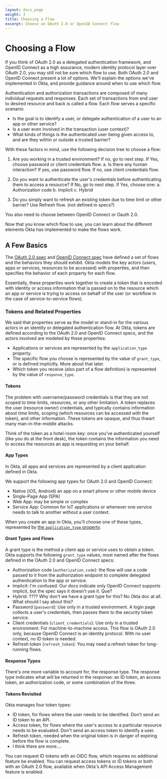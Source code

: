 ```yaml
---
layout: docs_page
weight: 3
title: Choosing a Flow
excerpt: Choose an OAuth 2.0 or OpenID Connect flow
---
```


# Choosing a Flow

If you think of OAuth 2.0 as a delegated authentication framework, and OpenID Connect
as a high assurance, modern identity protocol layer over OAuth 2.0, you may still not be sure which flow to use.
Both OAuth 2.0 and OpenID Connect present a lot of options. We'll explain the options we've
implemented in Okta, and provide guidance around when to use which flow.

Authentication and authorization transactions are composed of many individual requests and responses.
Each set of transactions from end user to desired resource and back is called a flow. Each flow serves a specific scenario:

* Is the goal is to identify a user, or delegate authentication of a user to an app or other service?
* Is a user even involved in the transaction (user context)?
* What kinds of things is the authenticated user being given access to, and are they within or outside a trusted barrier?

With these factors in mind, use the following decision tree to choose a flow:

1. Are you working in a trusted environment? If no, go to next step. If Yes, choose password or client credentials flow. 
    a. Is there any human interaction? If yes, use password flow. If no, use client credentials flow.
    
2. Do you want to authenticate the user's credentials before authenticating them to access a resource? If No, go to next step. If Yes, choose one:
    a. Authorization code
    b. Implicit
    c. Hybrid

3. Do you simply want to refresh an existing token due to time limit or other barrier? Use Refresh flow. (not defined in specs?)

You also need to choose between OpenID Connect or Oauth 2.0. <Mysti needs help here>

Now that you know which flow to use, you can learn about the different elements Okta has implemented to make the flows work.

## A Few Basics

The [OAuth 2.0 spec](https://tools.ietf.org/html/rfc6749#section-1.3) and [OpenID Connect spec](https://openid.net/specs/openid-connect-core-1_0.html#Authentication) have defined a set of flows and the behaviors they should exhibit.
Okta models the key actors (users, apps or services, resources to be accessed) with properties, and then specifies the behavior of each property for each flow.

Essentially, these properties work together to create a token that is encoded with identity or access information that is passed on to the resource which an app or service
is trying to access on behalf of the user (or workflow in the case of service-to-service flows).

### Tokens and Related Properties

We said that properties serve as the model or stand-in for the various actors in an identity or delegated authentication flow.
At Okta, tokens are defined according to the OAuth 2.0 and OpenID Connect specs, and the actors involved are modeled by these properties:

* Applications or services are represented by the `application_type` property.
* The specific flow you choose is represented by the value of `grant_type`, or is defined implicitly. More about that later.
* Which token you receive (also part of a flow definition) is represented by the value of `response_type`.

#### Tokens

The problem with username/password credentials is that they are not scoped to time limits, resources, or any other limitation.
A token replaces the user (resource owner) credentials, and typically contains information about time limits, scoping (which resources
can be accessed with the token), and other information. These tokens are opaque, and thus thwart many man-in-the-middle attacks.

Think of the token as a hotel-room key: once you've authenticated yourself (like you do at the front desk), the token contains
the information you need to access the resources an app is requesting on your behalf.

#### App Types

In Okta, all apps and services are represented by a client application defined in Okta.

We support the following app types for OAuth 2.0 and OpenID Connect:

* Native (iOS, Android) an app on a smart phone or other mobile device
* Single-Page App (SPA)
* Web App: may be simple or complex
* Service App: Common for IoT applications or whenever one service needs to talk to another without a user context.

When you create an app in Okta, you'll choose one of these types, represented by [the `application_type` property](/docs/api/resources/oauth-clients.html#client-application-properties).

#### Grant Types and Flows

A grant type is the method a client app or service uses to obtain a token.
Okta supports the following `grant_type` values, most named after the flows defined in the OAuth 2.0 and OpenID Connect specs:

* Authorization code (`authorization_code`): the flow will use a code passed to it from the authorization endpoint to complete delegated authentication to the app or service.
* Implicit: I'm confused. Our docs indicate only OpenID Connect supports implicit, but the spec says it doesn't use it. Que?
* Hybrid: ???? Why don't we have a grant type for this? No Okta doc at all. What should I say about this?
* Password (`password`): Use only in a trusted environment. A login page collects a user's credentials, then passes them to the security token service.
* Client credentials (`client_credentials`): Use only in a trusted environment. For machine-to-machine access. This flow is OAuth 2.0 only, because OpenID Connect is an identity protocol. With no user context, no ID token is needed.
* Refresh token (`refresh_token`): You may need a refresh token for long-running flows. <Need more here> 

#### Response Types

There's one more variable to account for, the response type. The response type indicates what will be returned in the response:
an ID token, an access token, an authorization code, or some combination of the three.

#### Tokens Revisited

Okta manages four token types:

* ID token, for flows where the user needs to be identified. Don't send an ID token to an API.
* Access token, for flows where the user's access to a particular resource needs to be evaluated. Don't send an access token to identify a user.
* Refresh token, needed when the original token is in danger of expiring before the flow is complete.
* I think there are more....

You can request ID tokens with an OIDC flow, which requires no additional feature be enabled. You can request access tokens or ID tokens or both with an OAuth 2.0 flow, available when Okta's API Access Management feature is enabled.


